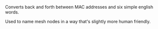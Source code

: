 Converts back and forth between MAC addresses and six simple english words.

Used to name mesh nodes in a way that's slightly more human friendly.
